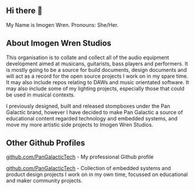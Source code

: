 ## Hi there 👋

My Name is Imogen Wren. Pronouns: She/Her.


## About Imogen Wren Studios

This organisation is to collate and collect all of the audio equipment development aimed at musicans, guitarists, bass players and performers. It is mostly going to be a source for build documents, design documents and will act as a record for the open source projects I work on in my spare time. It may also include repos relating to DAWs and music orientated software. It may also include some of my lighting projects, especially those that could be used in musical contexts.

I previously designed, built and released stompboxes under the Pan Galactic brand, however I have decided to make Pan Galactic a source of educational content regarded technology and embedded systems, and move my more artistic side projects to Imogen Wren Studios.


## Other Github Profiles

[github.com/PanGalacticTech](https://github.com/ImogenWren) - My professional Github profile

[github.com/PanGalacticTech](https://github.comn/PanGalacticTech) - Collection of embedded systems and product design projects I work on in my own time, focussed on educational and maker community projects.



<!--

**Here are some ideas to get you started:**

🙋‍♀️ A short introduction - what is your organization all about?
🌈 Contribution guidelines - how can the community get involved?
👩‍💻 Useful resources - where can the community find your docs? Is there anything else the community should know?
🍿 Fun facts - what does your team eat for breakfast?
🧙 Remember, you can do mighty things with the power of [Markdown](https://docs.github.com/github/writing-on-github/getting-started-with-writing-and-formatting-on-github/basic-writing-and-formatting-syntax)
--> 
